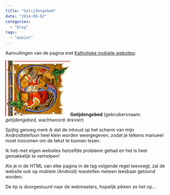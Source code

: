 ```yaml
---
title: "Getijdengebed"
date: "2014-09-02"
categories: 
  - "blog"
tags: 
  - "mobiel"
---
```


Aanvullingen van de pagina met [Katholieke mobiele websites](/mobiele-websites/ "Katholieke mobiele websites"):

**[![getijdengebed](images/miniatuur4.png)](http://www.tiltenberg.org/getijdengebed/login.php)Getijdengebed** (gebruikersnaam: _getijdengebed_, wachtwoord: _brevier_)

Spijtig genoeg merk ik dat de inhoud op het scherm van mijn Androidtelefoon heel klein worden weergegeven, zodat je telkens manueel moet inzoomen om de tekst te kunnen lezen.

Ik heb met eigen websites hetzelfde probleem gehad en het is heel gemakkelijk te verhelpen!

Als je in de HTML van elke pagina in de <head> tag volgende regel toevoegt, zal de website ook op mobiele (Android)-toestellen meteen leesbaar getoond worden:

<meta name="viewport" content="width=device-width, initial-scale=1">

De tip is doorgestuurd naar de webmasters, hopelijk pikken ze het op...
